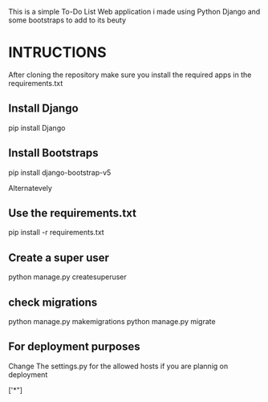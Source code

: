 This is a simple To-Do List Web application i made using Python Django and some bootstraps to add to its beuty

# INTRUCTIONS

After cloning the repository make sure you install the required apps in the requirements.txt

## Install Django
pip install Django


## Install Bootstraps
pip install django-bootstrap-v5

Alternatevely 
## Use the requirements.txt
pip install -r requirements.txt

## Create a super user
python manage.py createsuperuser

## check migrations

python manage.py makemigrations
python manage.py migrate

## For deployment purposes
Change The settings.py for the allowed hosts if you are plannig on deployment

['*"]


